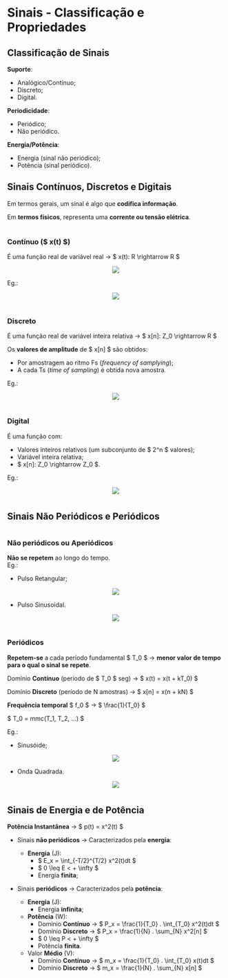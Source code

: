 # __Sinais - Classificação e Propriedades__

## __Classificação de Sinais__

__Suporte__:
* Analógico/Contínuo;
* Discreto;
* Digital.

__Periodicidade__:
* Periódico;
* Não periódico.

__Energia/Potência__:
* Energia (sinal não periódico);
* Potência (sinal periódico).

## __Sinais Contínuos, Discretos e Digitais__
Em termos gerais, um sinal é algo que __codifica informação__.

Em __termos físicos__, representa uma __corrente ou tensão elétrica__.

#

### __Contínuo ($ x(t) $)__

É uma função real de variável real -> $ x(t): R \rightarrow R $

<div align=center> 

![](https://github.com/VascostaIsel/isel-leic-docs/blob/main/4th%20Semester/CD/Sinais%20-%20Classifica%C3%A7%C3%A3o%20e%20Propriedades/imgs/Sinal-Cont%C3%ADnuo.png/imgs/Sinal-Contínuo.png)

</div>

Eg.:

<div align=center> 

![](https://github.com/VascostaIsel/isel-leic-docs/blob/main/4th%20Semester/CD/Sinais%20-%20Classifica%C3%A7%C3%A3o%20e%20Propriedades/imgs/Sinal-Cont%C3%ADnuo.png/imgs/Sinal-Contínuo-Exemplo.png)

</div>

#

### __Discreto__

É uma função real de variável inteira relativa -> $ x[n]: Z_0 \rightarrow R $

Os __valores de amplitude__ de $ x[n] $ são obtidos:

* Por amostragem ao ritmo Fs (_frequency of samplying_);
* A cada Ts (_time of sampling_) é obtida nova amostra.

Eg.:

<div align=center> 

![](https://github.com/VascostaIsel/isel-leic-docs/blob/main/4th%20Semester/CD/Sinais%20-%20Classifica%C3%A7%C3%A3o%20e%20Propriedades/imgs/Sinal-Cont%C3%ADnuo.png/imgs/Sinal-Discreto-Exemplo.png)

</div>

#

### __Digital__

É uma função com:
* Valores inteiros relativos (um subconjunto de $ 2^n $ valores);
* Variável inteira relativa;
* $ x[n]: Z_0 \rightarrow Z_0 $.

Eg.:

<div align=center> 

![](https://github.com/VascostaIsel/isel-leic-docs/blob/main/4th%20Semester/CD/Sinais%20-%20Classifica%C3%A7%C3%A3o%20e%20Propriedades/imgs/Sinal-Cont%C3%ADnuo.png/imgs/Sinal-Digital-Exemplo.png)

</div>

#

## __Sinais Não Periódicos e Periódicos__

#

### __Não periódicos ou Aperiódicos__
__Não se repetem__ ao longo do tempo.    
Eg.:
* Pulso Retangular;
<div align=center> 

![](https://github.com/VascostaIsel/isel-leic-docs/blob/main/4th%20Semester/CD/Sinais%20-%20Classifica%C3%A7%C3%A3o%20e%20Propriedades/imgs/Sinal-Cont%C3%ADnuo.png/imgs/Sinal-Retangular-Exemplo.png)

</div>

* Pulso Sinusoidal.
<div align=center> 

![](https://github.com/VascostaIsel/isel-leic-docs/blob/main/4th%20Semester/CD/Sinais%20-%20Classifica%C3%A7%C3%A3o%20e%20Propriedades/imgs/Sinal-Cont%C3%ADnuo.png/imgs/Sinal-Sinusoidal-Exemplo.png)

</div>

#

###  __Periódicos__
__Repetem-se__ a cada período fundamental $ T_0 $ -> __menor valor de tempo para o qual o sinal se repete__. 

Domínio __Contínuo__ (período de $ T_0 $ seg) -> $ x(t) = x(t + kT_0) $

Domínio __Discreto__ (período de N amostras) -> $ x[n] = x(n + kN) $

__Frequência temporal__ $ f_0 $ -> $ \frac{1}{T_0} $

$ T_0 = mmc(T_1, T_2, ...) $

Eg.:
* Sinusóide;
<div align=center> 

![](https://github.com/VascostaIsel/isel-leic-docs/blob/main/4th%20Semester/CD/Sinais%20-%20Classifica%C3%A7%C3%A3o%20e%20Propriedades/imgs/Sinal-Cont%C3%ADnuo.png/imgs/Sinal-Sinusóide-Exemplo.png)

</div>

* Onda Quadrada.
<div align=center> 

![](https://github.com/VascostaIsel/isel-leic-docs/blob/main/4th%20Semester/CD/Sinais%20-%20Classifica%C3%A7%C3%A3o%20e%20Propriedades/imgs/Sinal-Cont%C3%ADnuo.png/imgs/Sinal-Onda-Quadrada-Exemplo.png)

</div>

#

## __Sinais de Energia e de Potência__

__Potência Instantânea__ -> $ p(t) = x^2(t) $

* Sinais __não periódicos__ -> Caracterizados pela __energia__:
    * __Energia__ (J):
        * $ E_x =  \int_{-T/2}^{T/2} x^2(t)dt $
        * $ 0 \leq E < + \infty $
        * Energia __finita__;
    
* Sinais __periódicos__ -> Caracterizados pela __potência__:
    * __Energia__ (J):
        * Energia __infinita__;
    * __Potência__ (W):
        * Domínio __Contínuo__ -> $ P_x = \frac{1}{T_0} . \int_{T_0} x^2(t)dt $
        * Domínio __Discreto__ -> $ P_x = \frac{1}{N} . \sum_{N} x^2[n] $
        * $ 0 \leq P < + \infty $
        * Potência __finita__.
    * Valor __Médio__ (V):
        * Domínio __Contínuo__ -> $ m_x = \frac{1}{T_0} . \int_{T_0} x(t)dt $
        * Domínio __Discreto__ -> $ m_x = \frac{1}{N} . \sum_{N} x[n] $    